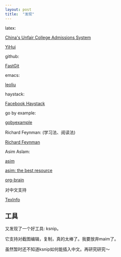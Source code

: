 ```yaml
---
layout: post
title:  "发现"
---
```


latex:

[China's Unfair College Admissions System](https://www.theatlantic.com/china/archive/2013/06/chinas-unfair-college-admissions-system/276995/)

[YiHui](https://yihui.org/)

github:

[FastGit](https://hub.fastgit.org/)

emacs:

[leoliu](https://github.com/leoliu)

haystack:

[Facebook Haystack](https://www.usenix.org/legacy/event/osdi10/tech/full_papers/Beaver.pdf)

go by example:

[gobyexample](https://gobyexample.com/)

Richard Feynman: (学习法、阅读法)

[Richard Feynman](https://en.wikipedia.org/wiki/Richard_Feynman)

Asim Aslam:

[asim](https://github.com/asim)

[asim: the best resource](https://github.com/asim/asim/discussions/1)

[org-brain](https://kungsgeten.github.io/org-brain.html)

对中文支持

[TexInfo](https://www.gnu.org/software/texinfo/manual/texinfo/html_node/Info-Files.html)


## 工具

又发现了一个好工具: ksnip。

它支持对截图编辑，复制，真的太棒了。我要放弃maim了。

虽然暂时还不知道ksnip如何能插入中文。再研究研究～
